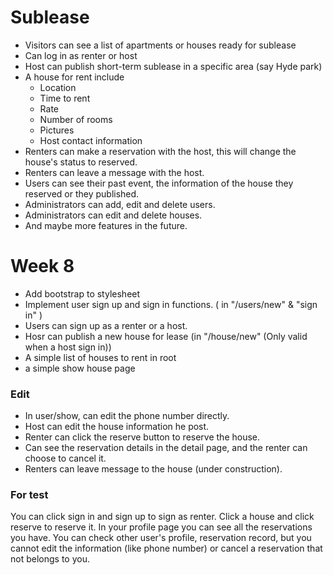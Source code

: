 # Sublease

* Visitors can see a list of apartments or houses ready for sublease
* Can log in as renter or host
* Host can publish short-term sublease in a specific area (say Hyde park)
* A house for rent include 
  * Location
  * Time to rent
  * Rate
  * Number of rooms
  * Pictures
  * Host contact information
* Renters can make a reservation with the host, this will change the house's status to reserved.
* Renters can leave a message with the host.
* Users can see their past event, the information of the house they reserved or they published.
* Administrators can add, edit and delete users.
* Administrators can edit and delete houses.
* And maybe more features in the future.


# Week 8

* Add bootstrap to stylesheet
* Implement user sign up and sign in functions.  ( in "/users/new" & "sign in" )
* Users can sign up as a renter or a host. 
* Hosr can publish a new house for lease (in "/house/new" (Only valid when a host sign in))
* A simple list of houses to rent in root
* a simple show house page

### Edit

* In user/show, can edit the phone number directly.
* Host can edit the house information he post.
* Renter can click the reserve button to reserve the house.
* Can see the reservation details in the detail page, and the renter can choose to cancel it.
* Renters can leave message to the house (under construction).



### For test

You can click sign in and sign up to sign as renter.
Click a house and click reserve to reserve it.
In your profile page you can see all the reservations you have.
You can check other user's profile, reservation record, but you cannot edit the information (like phone number) or cancel a reservation that not belongs to you.
